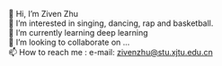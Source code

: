 👋 Hi, I’m Ziven Zhu  
👀 I’m interested in singing, dancing, rap and basketball.  
🌱 I’m currently learning deep learning  
💞️ I’m looking to collaborate on ...  
📫 How to reach me : e-mail: zivenzhu@stu.xjtu.edu.cn
